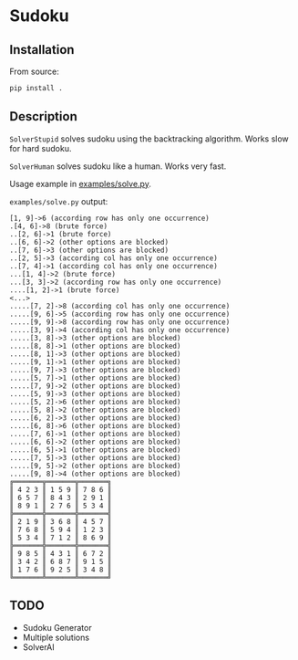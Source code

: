 # Sudoku

## Installation

From source:

```bash
pip install .
```

## Description

`SolverStupid` solves sudoku using the backtracking algorithm. Works slow for hard sudoku.

`SolverHuman` solves sudoku like a human. Works very fast.

Usage example in [examples/solve.py](examples/solve.py).

`examples/solve.py` output:

```text
[1, 9]->6 (according row has only one occurrence)
.[4, 6]->8 (brute force)
..[2, 6]->1 (brute force)
..[6, 6]->2 (other options are blocked)
..[7, 6]->3 (other options are blocked)
..[2, 5]->3 (according col has only one occurrence)
..[7, 4]->1 (according col has only one occurrence)
...[1, 4]->2 (brute force)
...[3, 3]->2 (according row has only one occurrence)
....[1, 2]->1 (brute force)
<...>
.....[7, 2]->8 (according col has only one occurrence)
.....[9, 6]->5 (according row has only one occurrence)
.....[9, 9]->8 (according row has only one occurrence)
.....[3, 9]->4 (according col has only one occurrence)
.....[3, 8]->3 (other options are blocked)
.....[8, 8]->1 (other options are blocked)
.....[8, 1]->3 (other options are blocked)
.....[9, 1]->1 (other options are blocked)
.....[9, 7]->3 (other options are blocked)
.....[5, 7]->1 (other options are blocked)
.....[7, 9]->2 (other options are blocked)
.....[5, 9]->3 (other options are blocked)
.....[5, 2]->6 (other options are blocked)
.....[5, 8]->2 (other options are blocked)
.....[6, 2]->3 (other options are blocked)
.....[6, 8]->6 (other options are blocked)
.....[7, 6]->1 (other options are blocked)
.....[6, 6]->2 (other options are blocked)
.....[6, 5]->1 (other options are blocked)
.....[7, 5]->3 (other options are blocked)
.....[9, 5]->2 (other options are blocked)
.....[9, 8]->4 (other options are blocked)
╔═══════╦═══════╦═══════╗
║ 4 2 3 ║ 1 5 9 ║ 7 8 6 ║
║ 6 5 7 ║ 8 4 3 ║ 2 9 1 ║
║ 8 9 1 ║ 2 7 6 ║ 5 3 4 ║
╠═══════╬═══════╬═══════╣
║ 2 1 9 ║ 3 6 8 ║ 4 5 7 ║
║ 7 6 8 ║ 5 9 4 ║ 1 2 3 ║
║ 5 3 4 ║ 7 1 2 ║ 8 6 9 ║
╠═══════╬═══════╬═══════╣
║ 9 8 5 ║ 4 3 1 ║ 6 7 2 ║
║ 3 4 2 ║ 6 8 7 ║ 9 1 5 ║
║ 1 7 6 ║ 9 2 5 ║ 3 4 8 ║
╚═══════╩═══════╩═══════╝
```

## TODO

* Sudoku Generator
* Multiple solutions
* SolverAI
